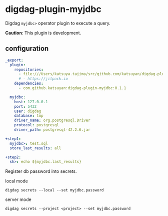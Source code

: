 # digdag-plugin-myjdbc

Digdag `myjdbc>` operator plugin to execute a query.

**Caution**: This plugin is development.


## configuration

```yaml
_export:
  plugin:
    repositories:
      - file:///Users/katsuya.tajima/src/github.com/katsuyan/digdag-plugin-myjdbc/build/repo
      # - https://jitpack.io
    dependencies:
      - com.github.katsuyan:digdag-plugin-myjdbc:0.1.1

  myjdbc:
    host: 127.0.0.1
    port: 5432
    user: digdag
    database: tmp
    driver_name: org.postgresql.Driver
    protocol: postgresql
    driver_path: postgresql-42.2.6.jar

+step1:
  myjdbc>: test.sql
  store_last_results: all

+step2:
  sh>: echo ${myjdbc.last_results}
```

Register db password into secrets.

local mode 

```
digdag secrets --local --set myjdbc.password
```

server mode 

```
digdag secrets --project <project> --set myjdbc.password
```
